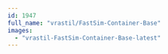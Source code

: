 ```yaml
---
id: 1947
full_name: "vrastil/FastSim-Container-Base"
images: 
  - "vrastil-FastSim-Container-Base-latest"
---
```

